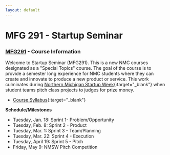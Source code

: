 ```yaml
---
layout: default
---
```


# MFG 291 - Startup Seminar

### [MFG291](../) - Course Information

Welcome to Startup Seminar (MFG291). This is a new NMC courses designated as a "Special Topics" course. The goal of the course is to provide a semester long experience for NMC students where they can create and innovate to produce a new product or service. This work culminates during [Northern Michigan Startup Week](http://nmsw.co){:target="_blank"} when student teams pitch class projects to judges for prize money.

- [Course Syllabus](syllabus.pdf){:target="_blank"}

**Schedule/Milestones**
- Tuesday, Jan. 18: Sprint 1- Problem/Opportunity
- Tuesday, Feb. 8: Sprint 2 - Product
- Tuesday, Mar. 1: Sprint 3 - Team/Planning
- Tuesday, Mar. 22: Sprint 4 - Execution
- Tuesday, April 19: Sprint 5 - Pitch
- Friday, May 9: NMSW Pitch Competition
